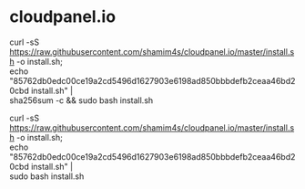 # cloudpanel.io

curl -sS https://raw.githubusercontent.com/shamim4s/cloudpanel.io/master/install.sh -o install.sh; \
echo "85762db0edc00ce19a2cd5496d1627903e6198ad850bbbdefb2ceaa46bd20cbd install.sh" | \
sha256sum -c && sudo bash install.sh

curl -sS https://raw.githubusercontent.com/shamim4s/cloudpanel.io/master/install.sh -o install.sh; \
echo "85762db0edc00ce19a2cd5496d1627903e6198ad850bbbdefb2ceaa46bd20cbd install.sh" | \
sudo bash install.sh
